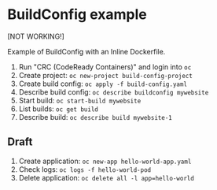 # BuildConfig example

[NOT WORKING!]

Example of BuildConfig with an Inline Dockerfile.

1. Run "CRC (CodeReady Containers)" and login into `oc`
1. Create project: `oc new-project build-config-project`
1. Create build config: `oc apply -f build-config.yaml`
1. Describe build config: `oc describe buildconfig mywebsite`
1. Start build: `oc start-build mywebsite`
1. List builds: `oc get build`
1. Describe build: `oc describe build mywebsite-1`

## Draft   
1. Create application: `oc new-app hello-world-app.yaml`
1. Check logs: `oc logs -f hello-world-pod`
1. Delete application: `oc delete all -l app=hello-world`
